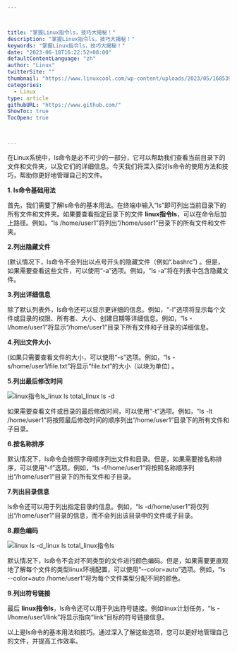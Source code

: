 ```yaml
---



title: "掌握Linux指令ls，技巧大揭秘！"
description: "掌握Linux指令ls，技巧大揭秘！"
keywords: "掌握Linux指令ls，技巧大揭秘！"
date: "2023-06-18T16:22:52+08:00"
defaultContentLanguage: "zh"
author: "Linux"
twitterSite: ""
thumbnail: "https://www.linuxcool.com/wp-content/uploads/2023/05/1685390753715_1.png"
categories:
  - Linux
type: article
githubURL: "https://www.github.com/"
ShowToc: true
TocOpen: true



---
```


在Linux系统中，ls命令是必不可少的一部分，它可以帮助我们查看当前目录下的文件和文件夹，以及它们的详细信息。今天我们将深入探讨ls命令的使用方法和技巧，帮助你更好地管理自己的文件。

**1. ls命令基础用法**

首先，我们需要了解ls命令的基本用法。在终端中输入“ls”即可列出当前目录下的所有文件和文件夹。如果要查看指定目录下的文件 **linux指令ls**，可以在命令后加上路径。例如，“ls /home/user1”将列出“/home/user1”目录下的所有文件和文件夹。

**2.列出隐藏文件**

(默认情况下，ls命令不会列出以点号开头的隐藏文件（例如“.bashrc”) 。但是，如果需要查看这些文件，可以使用“-a”选项。例如，“ls -a”将在列表中包含隐藏文件。

**3.列出详细信息**

除了默认列表外，ls命令还可以显示更详细的信息。例如，“-l”选项将显示每个文件或目录的权限、所有者、大小、创建日期等详细信息。例如，“ls -l/home/user1”将显示“/home/user1”目录下所有文件和子目录的详细信息。

**4.列出文件大小**

(如果只需要查看文件的大小，可以使用“-s”选项。例如，“ls -s/home/user1/file.txt”将显示“file.txt”的大小（以块为单位) 。

**5.列出最后修改时间**

![linux指令ls_linux ls total_linux ls -d](https://www.linuxcool.com/wp-content/uploads/2023/05/1685390753715_1.png)

如果需要查看文件或目录的最后修改时间，可以使用“-t”选项。例如，“ls -lt /home/user1”将按照最后修改时间的顺序列出“/home/user1”目录下的所有文件和子目录。

**6.按名称排序**

默认情况下，ls命令会按照字母顺序列出文件和目录。但是，如果需要按名称排序，可以使用“-f”选项。例如，“ls -f/home/user1”将按照名称顺序列出“/home/user1”目录下的所有文件和子目录。

**7.列出目录信息**

ls命令还可以用于列出指定目录的信息。例如，“ls -d/home/user1”将仅列出“/home/user1”目录的信息，而不会列出该目录中的文件或子目录。

**8.颜色编码**

![linux ls -d_linux ls total_linux指令ls](https://www.linuxcool.com/wp-content/uploads/2023/05/1685390753715_2.png)

默认情况下，ls命令不会对不同类型的文件进行颜色编码。但是，如果需要更直观地了解每个文件的类型linux环境配置，可以使用“--color=auto”选项。例如，“ls --color=auto /home/user1”将为每个文件类型分配不同的颜色。

**9.列出符号链接**

最后 **linux指令ls**，ls命令还可以用于列出符号链接。例如linux计划任务，“ls -l/home/user1/link”将显示指向“link”目标的符号链接信息。

以上是ls命令的基本用法和技巧。通过深入了解这些选项，您可以更好地管理自己的文件，并提高工作效率。